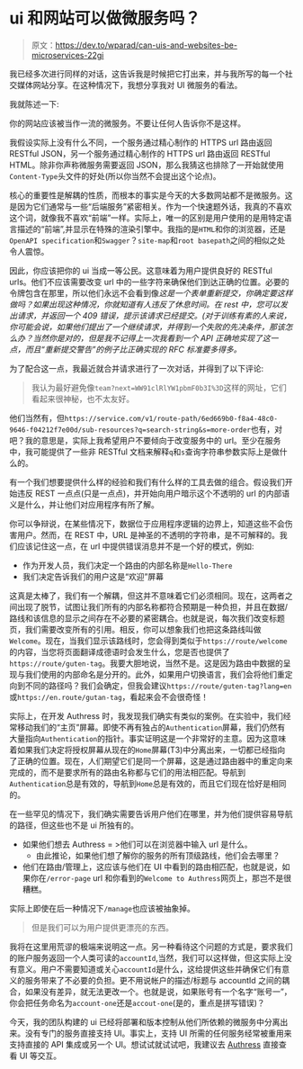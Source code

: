 # ui 和网站可以做微服务吗？

> 原文：<https://dev.to/wparad/can-uis-and-websites-be-microservices-22gi>

我已经多次进行同样的对话，这告诉我是时候把它打出来，并与我所写的每一个社交媒体网站分享。在这种情况下，我想分享我对 UI 微服务的看法。

我就陈述一下:

你的网站应该被当作一流的微服务。不要让任何人告诉你不是这样。

我假设实际上没有什么不同，一个服务通过精心制作的 HTTPS url 路由返回 RESTful JSON，另一个服务通过精心制作的 HTTPS url 路由返回 RESTful HTML。除非你声称微服务需要返回 JSON，那么我猜这也排除了一开始就使用`Content-Type`头文件的好处(所以你当然不会提出这个论点)。

核心的重要性是解耦的性质，而根本的事实是今天的大多数网站都不是微服务。这是因为它们通常与一些“后端服务”紧密相关。作为一个快速题外话，我真的不喜欢这个词，就像我不喜欢“前端”一样。实际上，唯一的区别是用户使用的是用特定语言描述的“前端”,并显示在特殊的渲染引擎中。我指的是`HTML`和你的浏览器，还是`OpenAPI specification`和`Swagger`？`site-map`和`root basepath`之间的相似之处令人震惊。

因此，你应该把你的 ui 当成一等公民。这意味着为用户提供良好的 RESTful urls。他们不应该需要改变 url 中的一些字符来确保他们到达正确的位置。必要的令牌包含在那里，所以他们永远不会看到像*这是一个表单重新提交，你确定要这样做吗？如果出现这种情况，你就知道有人违反了休息时间。在 rest 中，您可以发出请求，并返回一个 409 错误，提示该请求已经提交。(对于训练有素的人来说，你可能会说，如果他们提出了一个继续请求，并得到一个失败的先决条件，那该怎么办？当然你是对的，但是我不记得上一次我看到一个 API 正确地实现了这一点，而且“重新提交警告”的例子比正确实现的 RFC 标准要多得多。*

为了配合这一点，我最近就合并请求进行了一次对话，并得到了以下评论:

> 我认为最好避免像`team?next=WW91clRlYW1pbmF0b3I%3D`这样的网址，它们看起来很神秘，也不太友好。

他们当然有，但`https://service.com/v1/route-path/6ed669b0-f8a4-48c0-9646-f04212f7e00d/sub-resources?q=search-string&s=more-order`也有，对吧？我的意思是，实际上我希望用户不要倾向于改变服务中的 url。至少在服务中，我可能提供了一些非 RESTful 文档来解释`q`和`s`查询字符串参数实际上是做什么的。

有一个我们想要提供什么样的经验和我们有什么样的工具去做的组合。假设我们开始违反 REST 一点点(只是一点点)，并开始向用户暗示这个不透明的 url 的内部语义是什么，并让他们对应用程序有所了解。

你可以争辩说，在某些情况下，数据位于应用程序逻辑的边界上，知道这些不会伤害用户。然而，在 REST 中，URL 是神圣的不透明的字符串，是不可解释的。我们应该记住这一点，在 url 中提供错误消息并不是一个好的模式，例如:

*   作为开发人员，我们决定一个路由的内部名称是`Hello-There`
*   我们决定告诉我们的用户这是“欢迎”屏幕

这真是太棒了，我们有一个解耦，但这并不意味着它们必须相同。现在，这两者之间出现了脱节，试图让我们所有的内部名称都符合预期是一种负担，并且在数据/路线和该信息的显示之间存在不必要的紧密耦合。也就是说，每次我们改变标题页，我们需要改变所有的引用。相反，你可以想象我们也把这条路线叫做`Welcome`。现在，当我们显示该路线时，您会得到类似于`https://route/welcome`的内容，当您将页面翻译成德语时会发生什么，您是否也提供了`https://route/guten-tag`。我要大胆地说，当然不是。这是因为路由中数据的呈现与我们使用的内部命名是分开的。此外，如果用户切换语言，我们会将他们重定向到不同的路径吗？我们会确定，但我会建议`https://route/guten-tag?lang=en`或`https://en.route/gutan-tag`，看起来会不会很奇怪！

实际上，在开发 Authress 时，我发现我们确实有类似的案例。在实验中，我们经常移动我们的“主页”屏幕。即使不再有独占的`Authentication`屏幕，我们仍然有大量指向`Authentication`的指针。事实证明这是一个非常好的主意。因为这意味着如果我们决定将授权屏幕从现在的`Home`屏幕(T3)中分离出来，一切都已经指向了正确的位置。现在，人们期望它们是同一个屏幕，这是通过路由器中的重定向来完成的，而不是要求所有的路由名称都与它们的用法相匹配。导航到`Authentication`总是有效的，导航到`Home`总是有效的，而且它们现在恰好是相同的。

在一些罕见的情况下，我们确实需要告诉用户他们在哪里，并为他们提供容易导航的路径，但这些也不是 ui 所独有的。

*   如果他们想去 Authress = >他们可以在浏览器中输入 url 是什么。
    *   由此推论，如果他们想了解你的服务的所有顶级路线，他们会去哪里？
*   他们在路由/管理上，这应该与他们在 UI 中看到的路由相匹配，也就是说，如果你在`/error-page` url 和你看到的`Welcome to Authress`网页上，那岂不是很糟糕。

实际上即使在后一种情况下`/manage`也应该被抽象掉。

> 但是我们可以为用户提供更漂亮的东西。

我将在这里用荒谬的极端来说明这一点。另一种看待这个问题的方式是，要求我们的账户服务返回一个人类可读的`accountId`,当然，我们可以这样做，但这实际上没有意义。用户不需要知道或关心`accountId`是什么，这给提供这些并确保它们有意义的服务带来了不必要的负担。更不用说帐户的描述/标题与 accountId 之间的耦合，如果没有差异，就无法更改一个。也就是说，如果账号有一个名字“账号一”，你会把任务命名为`account-one`还是`accout-one`(是的，重点是拼写错误)？

今天，我的团队构建的 ui 已经将部署和版本控制从他们所依赖的微服务中分离出来。没有专门的服务直接支持 UI。事实上，支持 UI 所需的任何服务经常被重用来支持直接的 API 集成或另一个 UI。想试试就试试吧，我建议去 [Authress](https://authress.io) 直接查看 UI 等交互。